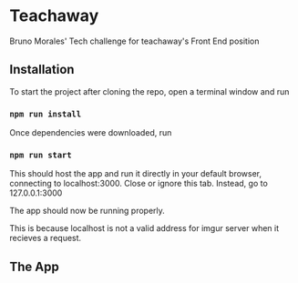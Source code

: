 # Teachaway

Bruno Morales' Tech challenge for teachaway's Front End position

## Installation

To start the project after cloning the repo, open a terminal window and run

### `npm run install`

Once dependencies were downloaded, run

### `npm run start`

This should host the app and run it directly in your default browser, connecting to localhost:3000.
Close or ignore this tab. Instead, go to 127.0.0.1:3000

The app should now be running properly.

This is because localhost is not a valid address for imgur server when it recieves a request.

## The App
